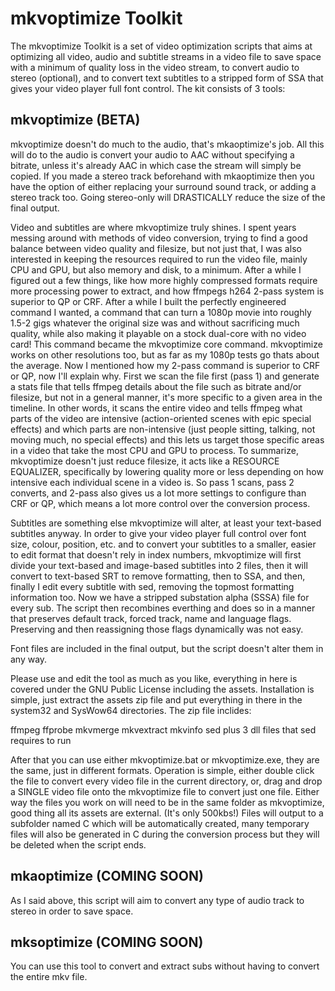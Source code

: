 # mkvoptimize Toolkit
The mkvoptimize Toolkit is a set of video optimization scripts that aims at optimizing all video, audio and subtitle streams in a video file to save space with a minimum of quality loss in the video stream, to convert audio to stereo (optional), and to convert text subtitles to a stripped form of SSA that gives your video player full font control. The kit consists of 3 tools:

## mkvoptimize (BETA)

mkvoptimize doesn't do much to the audio, that's mkaoptimize's job. All this will do to the audio is convert your audio to AAC without specifying a bitrate, unless it's already AAC in which case the stream will simply be copied. If you made a stereo track beforehand with mkaoptimize then you have the option of either replacing your surround sound track, or adding a stereo track too. Going stereo-only will DRASTICALLY reduce the size of the final output.

Video and subtitles are where mkvoptimize truly shines. I spent years messing around with methods of video conversion, trying to find a good balance between video quality and filesize, but not just that, I was also interested in keeping the resources required to run the video file, mainly CPU and GPU, but also memory and disk, to a minimum. After a while I figured out a few things, like how more highly compressed formats require more processing power to extract, and how ffmpegs h264 2-pass system is superior to QP or CRF. After a while I built the perfectly engineered command I wanted, a command that can turn a 1080p movie into roughly 1.5-2 gigs whatever the original size was and without sacrificing much quality, while also making it playable on a stock dual-core with no video card! This command became the mkvoptimize core command. mkvoptimize works on other resolutions too, but as far as my 1080p tests go thats about the average. Now I mentioned how my 2-pass command is superior to CRF or QP, now I'll explain why. First we scan the file first (pass 1) and generate a stats file that tells ffmpeg details about the file such as bitrate and/or filesize, but not in a general manner, it's more specific to a given area in the timeline. In other words, it scans the entire video and tells ffmpeg what parts of the video are intensive (action-oriented scenes with epic special effects) and which parts are non-intensive (just people sitting, talking, not moving much, no special effects) and this lets us target those specific areas in a video that take the most CPU and GPU to process. To summarize, mkvoptimize doesn't just reduce filesize, it acts like a RESOURCE EQUALIZER, specifically by lowering quality more or less depending on how intensive each individual scene in a video is. So pass 1 scans, pass 2 converts, and 2-pass also gives us a lot more settings to configure than CRF or QP, which means a lot more control over the conversion process.

Subtitles are something else mkvoptimize will alter, at least your text-based subtitles anyway. In order to give your video player full control over font size, colour, position, etc. and to convert your subtitles to a smaller, easier to edit format that doesn't rely in index numbers, mkvoptimize will first divide your text-based and image-based subtitles into 2 files, then it will convert to text-based SRT to remove formatting, then to SSA, and then, finally I edit every subtitle with sed, removing the topmost formatting information too. Now we have a stripped substation alpha (SSSA) file for every sub. The script then recombines everthing and does so in a manner that preserves default track, forced track, name and language flags. Preserving and then reassigning those flags dynamically was not easy.

Font files are included in the final output, but the script doesn't alter them in any way.

Please use and edit the tool as much as you like, everything in here is covered under the GNU Public License including the assets. Installation is simple, just extract the assets zip file and put everything in there in the system32 and SysWow64 directories. The zip file inclides:

ffmpeg
ffprobe
mkvmerge
mkvextract
mkvinfo
sed
plus 3 dll files that sed requires to run

After that you can use either mkvoptimize.bat or mkvoptimize.exe, they are the same, just in different formats. Operation is simple, either double click the file to convert every video file in the current directory, or, drag and drop a SINGLE video file onto the mkvoptimize file to convert just one file. Either way the files you work on will need to be in the same folder as mkvoptimize, good thing all its assets are external. (It's only 500kbs!) Files will output to a subfolder named C which will be automatically created, many temporary files will also be generated in C during the conversion process but they will be deleted when the script ends.

## mkaoptimize (COMING SOON)

As I said above, this script will aim to convert any type of audio track to stereo in order to save space.

## mksoptimize (COMING SOON)

You can use this tool to convert and extract subs without having to convert the entire mkv file.
